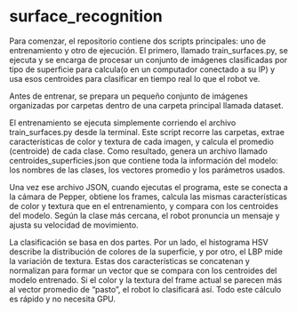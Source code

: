 # surface_recognition
Para comenzar, el repositorio contiene dos scripts principales: uno de entrenamiento y otro de ejecución. El primero, llamado train_surfaces.py, se ejecuta y se encarga de procesar un conjunto de imágenes clasificadas por tipo de superficie para calcula(o en un computador conectado a su IP) y usa esos centroides para clasificar en tiempo real lo que el robot ve.

Antes de entrenar, se prepara un pequeño conjunto de imágenes organizadas por carpetas dentro de una carpeta principal llamada dataset. 

El entrenamiento se ejecuta simplemente corriendo el archivo train_surfaces.py desde la terminal. Este script recorre las carpetas, extrae características de color y textura de cada imagen, y calcula el promedio (centroide) de cada clase. Como resultado, genera un archivo llamado centroides_superficies.json que contiene toda la información del modelo: los nombres de las clases, los vectores promedio y los parámetros usados.

Una vez  ese archivo JSON, cuando ejecutas el programa, este se conecta a la cámara de Pepper, obtiene los frames, calcula las mismas características de color y textura que en el entrenamiento, y compara con los centroides del modelo. Según la clase más cercana, el robot pronuncia un mensaje y ajusta su velocidad de movimiento.

La clasificación se basa en dos partes. Por un lado, el histograma HSV describe la distribución de colores de la superficie, y por otro, el LBP mide la variación de textura. Estas dos características se concatenan y normalizan para formar un vector que se compara con los centroides del modelo entrenado. Si el color y la textura del frame actual se parecen más al vector promedio de “pasto”, el robot lo clasificará así. Todo este cálculo es rápido y no necesita GPU.
